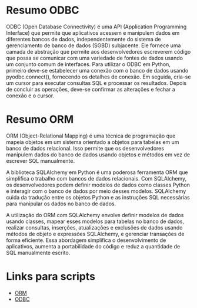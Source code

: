 # Resumo ODBC

ODBC (Open Database Connectivity) é uma API (Application Programming Interface) que permite que aplicativos acessem e manipulem dados em diferentes bancos de dados, independentemente do sistema de gerenciamento de banco de dados (SGBD) subjacente. Ele fornece uma camada de abstração que permite aos desenvolvedores escreverem código que possa se comunicar com uma variedade de fontes de dados usando um conjunto comum de interfaces. Para utilizar o ODBC em Python, primeiro deve-se estabelecer uma conexão com o banco de dados usando pyodbc.connect(), fornecendo os detalhes de conexão. Em seguida, cria-se um cursor para executar consultas SQL e processar os resultados. Depois de concluir as operações, deve-se confirmar as alterações e fechar a conexão e o cursor.

# Resumo ORM

ORM (Object-Relational Mapping) é uma técnica de programação que mapeia objetos em um sistema orientado a objetos para tabelas em um banco de dados relacional. Isso permite que os desenvolvedores manipulem dados do banco de dados usando objetos e métodos em vez de escrever SQL manualmente.

A biblioteca SQLAlchemy em Python é uma poderosa ferramenta ORM que simplifica o trabalho com bancos de dados relacionais. Com SQLAlchemy, os desenvolvedores podem definir modelos de dados como classes Python e interagir com o banco de dados por meio desses modelos. SQLAlchemy cuida da tradução entre os objetos Python e as instruções SQL necessárias para manipular os dados no banco de dados.

A utilização do ORM com SQLAlchemy envolve definir modelos de dados usando classes, mapear esses modelos para tabelas no banco de dados, realizar consultas, inserções, atualizações e exclusões de dados usando métodos de objeto e expressões SQLAlchemy, e gerenciar transações de forma eficiente. Essa abordagem simplifica o desenvolvimento de aplicativos, aumenta a portabilidade do código e reduz a quantidade de SQL manualmente escrito.

# Links para scripts
- [ORM](script-orm.py)
- [ODBC](script-odbc.py)

